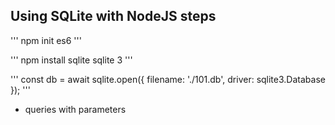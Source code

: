 ## Using SQLite with NodeJS steps

'''
npm init es6
'''

'''
npm install sqlite sqlite 3
'''

'''
const db = await sqlite.open({
    filename: './101.db',
    driver: sqlite3.Database
});
'''

* queries with parameters
